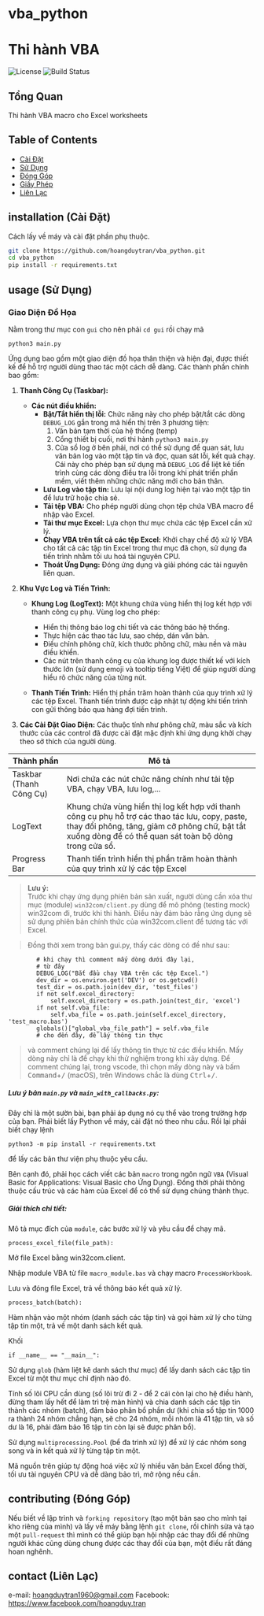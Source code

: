 # vba_python

# Thi hành VBA 

![License](https://img.shields.io/badge/license-MIT-blue.svg)
![Build Status](https://img.shields.io/badge/build-passing-brightgreen.svg)

## Tổng Quan

Thi hành VBA macro cho Excel worksheets

## Table of Contents

- [Cài Đặt](#installation)
- [Sử Dụng](#usage)
- [Đóng Góp](#contributing)
- [Giấy Phép](#license)
- [Liên Lạc](#contact)

## installation (Cài Đặt)

Cách lấy về máy và cài đặt phần phụ thuộc.

```bash
git clone https://github.com/hoangduytran/vba_python.git
cd vba_python
pip install -r requirements.txt
```

## usage (Sử Dụng)

### Giao Diện Đồ Họa

Nằm trong thư mục con `gui` cho nên phải `cd gui` rồi chạy mã

`
python3 main.py
`

Ứng dụng bao gồm một giao diện đồ họa thân thiện và hiện đại, được thiết kế để hỗ trợ người dùng thao tác một cách dễ dàng. Các thành phần chính bao gồm:

1. **Thanh Công Cụ (Taskbar):**
   - **Các nút điều khiển:**
     - **Bật/Tắt hiển thị lỗi:** Chức năng này cho phép bật/tắt các dòng `DEBUG_LOG` gắn trong mã hiển thị trên 3 phương tiện:
        1. Văn bản tạm thời của hệ thống (temp)
        2. Cổng thiết bị cuối, nơi thi hành `python3 main.py`
        3. Cửa sổ log ở bên phải, nơi có thể sử dụng để quan sát, lưu văn bản log vào một tập tin và đọc, quan sát lỗi, kết quả chạy. Cái này cho phép bạn sử dụng mã `DEBUG_LOG` để liệt kê tiến trình cùng các dòng điều tra lỗi trong khi phát triển phần mềm, viết thêm những chức năng mới cho bản thân. 
     - **Lưu Log vào tập tin:** Lưu lại nội dung log hiện tại vào một tập tin để lưu trữ hoặc chia sẻ.
     - **Tải tệp VBA:** Cho phép người dùng chọn tệp chứa VBA macro để nhập vào Excel.
     - **Tải thư mục Excel:** Lựa chọn thư mục chứa các tệp Excel cần xử lý.
     - **Chạy VBA trên tất cả các tệp Excel:** Khởi chạy chế độ xử lý VBA cho tất cả các tập tin Excel trong thư mục đã chọn, sử dụng đa tiến trình nhằm tối ưu hoá tài nguyên CPU.
     - **Thoát Ứng Dụng:** Đóng ứng dụng và giải phóng các tài nguyên liên quan.

2. **Khu Vực Log và Tiến Trình:**
   - **Khung Log (LogText):**
     Một khung chứa vùng hiển thị log kết hợp với thanh công cụ phụ. Vùng log cho phép:
     - Hiển thị thông báo log chi tiết và các thông báo hệ thống.
     - Thực hiện các thao tác lưu, sao chép, dán văn bản.
     - Điều chỉnh phông chữ, kích thước phông chữ, màu nền và màu điều khiển.
     - Các nút trên thanh công cụ của khung log được thiết kế với kích thước lớn (sử dụng emoji và tooltip tiếng Việt) để giúp người dùng hiểu rõ chức năng của từng nút.

   - **Thanh Tiến Trình:**
     Hiển thị phần trăm hoàn thành của quy trình xử lý các tệp Excel. Thanh tiến trình được cập nhật tự động khi tiến trình con gửi thông báo qua hàng đợi tiến trình.

3. **Các Cài Đặt Giao Diện:**
   Các thuộc tính như phông chữ, màu sắc và kích thước của các control đã được cài đặt mặc định khi ứng dụng khởi chạy theo sở thích của người dùng.

| Thành phần              | Mô tả                                                                                  |
|-------------------------|----------------------------------------------------------------------------------------|
| Taskbar (Thanh Công Cụ) | Nơi chứa các nút chức năng chính như tải tệp VBA, chạy VBA, lưu log,...                |
| LogText                 | Khung chứa vùng hiển thị log kết hợp với thanh công cụ phụ hỗ trợ các thao tác lưu, copy, paste, thay đổi phông, tăng, giảm cỡ phông chữ, bật tắt xuống dòng để có thể quan sát toàn bộ dòng trong cửa sổ.|
| Progress Bar            | Thanh tiến trình hiển thị phần trăm hoàn thành của quy trình xử lý các tệp Excel          |

> **Lưu ý:**  
> Trước khi chạy ứng dụng phiên bản sản xuất, người dùng cần xóa thư mục (module) `win32com/client.py` dùng để mô phỏng (testing mock) win32com đi, trước khi thi hành. Điều này đảm bảo rằng ứng dụng sẽ sử dụng phiên bản chính thức của win32com.client để tương tác với Excel.

> Đồng thời xem trong bản gui.py, thấy các dòng có đề như sau:
```
        # khi chạy thì comment mấy dòng dưới đây lại, 
        # từ đây
        DEBUG_LOG("Bắt đầu chạy VBA trên các tệp Excel.")
        dev_dir = os.environ.get('DEV') or os.getcwd()
        test_dir = os.path.join(dev_dir, 'test_files')
        if not self.excel_directory:
            self.excel_directory = os.path.join(test_dir, 'excel')
        if not self.vba_file:
            self.vba_file = os.path.join(self.excel_directory, 'test_macro.bas')
        globals()["global_vba_file_path"] = self.vba_file
        # cho đến đây, để lấy thông tin thực
```
> và comment chúng lại để lấy thông tin thực từ các điều khiển. Mấy dòng này chỉ là để chạy khi thử nghiệm trong khi xây dựng. Để comment chúng lại, trong vscode, thì chọn mấy dòng này và bấm <kbd>Command</kbd>+<kbd>/</kbd> (macOS), trên Windows chắc là dùng <kbd>Ctrl</kbd>+<kbd>/</kbd>.


##### Lưu ý bản `main.py` và `main_with_callbacks.py`:

Đây chỉ là một sườn bài, bạn phải áp dụng nó cụ thể vào trong trường hợp của bạn. Phải biết lấy Python về máy, cài đặt nó theo nhu cầu. Rồi lại phải biết chạy lệnh

`python3 -m pip install -r requirements.txt`

để lấy các bản thư viện phụ thuộc yêu cầu.

Bên cạnh đó, phải học cách viết các bản `macro` trong ngôn ngữ `VBA` (Visual Basic for Applications: Visual Basic cho Ứng Dụng). Đồng thời phải thông thuộc cấu trúc và các hàm của Excel để có thể sử dụng chúng thành thục.

##### Giải thích chi tiết:

Mô tả mục đích của `module`, các bước xử lý và yêu cầu để chạy mã.
```
process_excel_file(file_path):
```

Mở file Excel bằng win32com.client.

Nhập module VBA từ file `macro_module.bas` và chạy macro `ProcessWorkbook`.

Lưu và đóng file Excel, trả về thông báo kết quả xử lý.

```
process_batch(batch):
```

Hàm nhận vào một nhóm (danh sách các tập tin) và gọi hàm xử lý cho từng tập tin một, trả về một danh sách kết quả.

Khối 
```
if __name__ == "__main__":
```

Sử dụng `glob` (hàm liệt kê danh sách thư mục) để lấy danh sách các tập tin Excel từ một thư mục chỉ định nào đó.

Tính số lõi CPU cần dùng (số lõi trừ đi 2 - để 2 cái còn lại cho hệ điều hành, đừng tham lấy hết để làm trì trệ màn hình) và chia danh sách các tập tin thành các nhóm (batch), đảm bảo phân bổ phần dư (khi chia số tập tin 1000 ra thành 24 nhóm chẳng hạn, sẽ cho 24 nhóm, mỗi nhóm là 41 tập tin, và số dư là 16, phải đảm bảo 16 tập tin còn lại sẽ được phân bổ).

Sử dụng `multiprocessing.Pool` (bể đa trình xử lý) để xử lý các nhóm song song và in kết quả xử lý từng tập tin một.

Mã nguồn trên giúp tự động hoá việc xử lý nhiều văn bản Excel đồng thời, tối ưu tài nguyên CPU và dễ dàng bảo trì, mở rộng nếu cần.



## contributing (Đóng Góp)

Nếu biết về lập trình và `forking repository` (tạo một bản sao cho mình tại kho riêng của mình) và lấy về máy bằng lệnh `git clone`, rồi chỉnh sửa và tạo một `pull-request` thì mình có thể giúp bạn hội nhập các thay đổi để những người khác cũng dùng chung được các thay đổi của bạn, một điều rất đáng hoan nghênh.

## contact (Liên Lạc)
e-mail: hoangduytran1960@gmail.com
Facebook: https://www.facebook.com/hoangduy.tran


